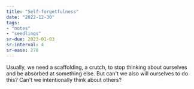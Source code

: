 ```yaml
---
title: "Self-forgetfulness"
date: "2022-12-30"
tags:
- "notes"
- "seedlings"
sr-due: 2023-01-03
sr-interval: 4
sr-ease: 270
---
```


Usually, we need a scaffolding, a crutch, to stop thinking about ourselves and be absorbed at something else. But can't we also will ourselves to do this? Can't we intentionally think about others?